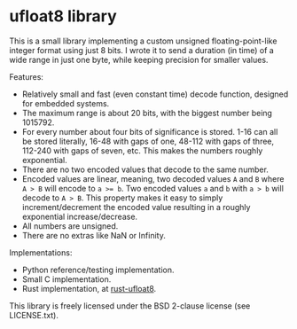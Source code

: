 # ufloat8 library

This is a small library implementing a custom unsigned floating-point-like
integer format using just 8 bits. I wrote it to send a duration (in time) of a
wide range in just one byte, while keeping precision for smaller values.

Features:

 * Relatively small and fast (even constant time) decode function, designed for
   embedded systems.
 * The maximum range is about 20 bits, with the biggest number being 1015792.
 * For every number about four bits of significance is stored. 1-16 can all be
   stored literally, 16-48 with gaps of one, 48-112 with gaps of three, 112-240
   with gaps of seven, etc. This makes the numbers roughly exponential.
 * There are no two encoded values that decode to the same number.
 * Encoded values are linear, meaning, two decoded values `A` and `B` where
   `A > B` will encode to `a >= b`. Two encoded values `a` and `b` with `a > b`
   will decode to `A > B`. This property makes it easy to simply
   increment/decrement the encoded value resulting in a roughly exponential
   increase/decrease.
 * All numbers are unsigned.
 * There are no extras like NaN or Infinity.

Implementations:

 * Python reference/testing implementation.
 * Small C implementation.
 * Rust implementation, at
   [rust-ufloat8](https://github.com/aykevl/rust-ufloat8).

This library is freely licensed under the BSD 2-clause license (see
LICENSE.txt).
